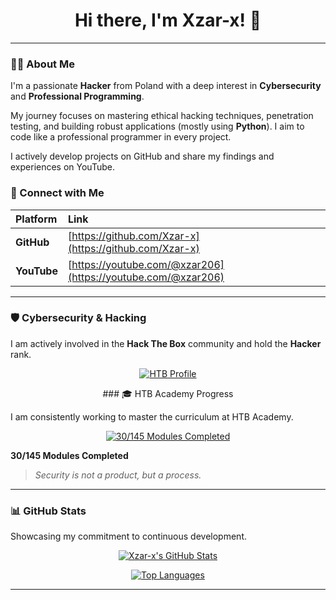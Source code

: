 <div align="center">
  <h1>Hi there, I'm Xzar-x! 👋</h1>
</div>

---

### 🧑‍💻 About Me

I'm a passionate **Hacker** from Poland with a deep interest in **Cybersecurity** and **Professional Programming**.

My journey focuses on mastering ethical hacking techniques, penetration testing, and building robust applications (mostly using **Python**). I aim to code like a professional programmer in every project.

I actively develop projects on GitHub and share my findings and experiences on YouTube.

### 🔗 Connect with Me

| Platform | Link |
| :--- | :--- |
| **GitHub** | [https://github.com/Xzar-x](https://github.com/Xzar-x) |
| **YouTube** | [https://youtube.com/@xzar206](https://youtube.com/@xzar206) |

---

### 🛡️ Cybersecurity & Hacking

I am actively involved in the **Hack The Box** community and hold the **Hacker** rank.

<div align="center">
  
  [![HTB Profile](https://img.shields.io/badge/HackTheBox-Hacker-blue?style=for-the-badge&logo=hackthebox&logoColor=white)](https://app.hackthebox.com/profile/1148597)
  
</div>
<div align="center">
### 🎓 HTB Academy Progress
</div>

I am consistently working to master the curriculum at HTB Academy.

<div align="center">
  <a href="https://github.com/Xzar-x/HTB-Academy-Badges">
    <img src="https://progress-bar.dev/30/?title=Modules%20Completed&width=400&color=00BFFF" alt="30/145 Modules Completed" />
  </a>
</div>

**30/145 Modules Completed**

> *Security is not a product, but a process.*
>
---

### 📊 GitHub Stats

Showcasing my commitment to continuous development.

<div align="center">
  
  [![Xzar-x's GitHub Stats](https://github-readme-stats.vercel.app/api?username=Xzar-x&show_icons=true&theme=dark&hide_border=true&count_private=true&title_color=00BFFF&icon_color=00BFFF&text_color=CCCCCC)](https://github.com/Xzar-x)
  
  [![Top Languages](https://github-readme-stats.vercel.app/api/top-langs/?username=Xzar-x&layout=compact&theme=dark&hide_border=true&langs_count=5&title_color=00BFFF&text_color=CCCCCC)](https://github.com/Xzar-x)
  
</div>

---
